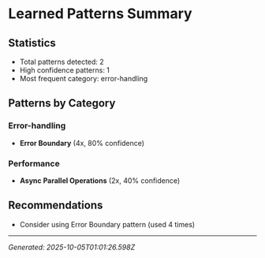 # Learned Patterns Summary

## Statistics
- Total patterns detected: 2
- High confidence patterns: 1
- Most frequent category: error-handling

## Patterns by Category


### Error-handling
- **Error Boundary** (4x, 80% confidence)


### Performance
- **Async Parallel Operations** (2x, 40% confidence)


## Recommendations
- Consider using Error Boundary pattern (used 4 times)

---
*Generated: 2025-10-05T01:01:26.598Z*
